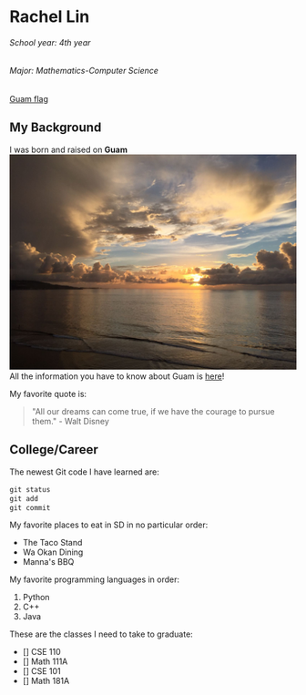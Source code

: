 # Rachel Lin
###### School year: 4th year
###### Major: Mathematics-Computer Science

[Guam flag](guamflag.png)
## My Background
I was born and raised on **Guam**
![This is an image of Guam](IMG_7406.jpg)
All the information you have to know about Guam is [here](https://www.guamvisitorsbureau.com/)!

My favorite quote is:
> "All our dreams can come true, if we have the courage to pursue them." - Walt Disney

## College/Career
The newest Git code I have learned are:
```
git status
git add
git commit
```

My favorite places to eat in SD in no particular order:
- The Taco Stand
- Wa Okan Dining
- Manna's BBQ

My favorite programming languages in order:
1. Python
2. C++
3. Java

These are the classes I need to take to graduate:
- [] CSE 110
- [] Math 111A
- [] CSE 101
- [] Math 181A

